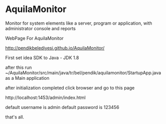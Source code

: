 # AquilaMonitor
Monitor for system elements like a server, program or application, with administrator console and reports 

WebPage For AquilaMonitor

http://pendikbelediyesi.github.io/AquilaMonitor/


First set idea SDK to Java - JDK 1.8


after this run ~/AquilaMonitor/src/main/java/tr/bel/pendik/aquilamonitor/StartupApp.java as a Main application


after initialization completed  click browser and go to this page

http://localhost:1453/admin/index.html

default username is admin
default password is 123456

that's all.